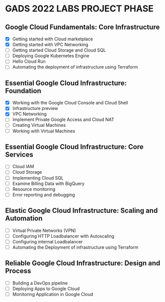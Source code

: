 # GADS 2022 LABS PROJECT PHASE
## Google Cloud Fundamentals: Core Infrastructure

- [x] Getting started with Cloud marketplace
- [x] Getting started with VPC Networking
- [ ] Getting started Cloud Storage and Cloud SQL
- [ ] Deploying Google Kubernetes Engine
- [ ] Hello Cloud Run
- [ ] Automating the deployment of infrastructure using Terraform

## Essential Google Cloud Infrastructure: Foundation
- [x] Working with the Google Cloud Console and Cloud Shell
- [x] Infrastructure preview
- [x] VPC Networking
- [ ] Implement Private Google Access and Cloud NAT
- [ ] Creating Virtual Machines
- [ ] Working with Virtual Machines

## Essential Google Cloud Infrastructure: Core Services
- [ ] Cloud IAM
- [ ] Cloud Storage 
- [ ] Implementing Cloud SQL 
- [ ] Examine Billing Data with BigQuery 
- [ ] Resource monitoring 
- [ ] Error reporting and debugging

## Elastic Google Cloud Infrastructure: Scaling and Automation
- [ ] Virtual Private Networks (VPN)
- [ ] Configuring HTTP Loadbalancer with Autoscaling
- [ ] Configuring internal Loadbalancer
- [ ] Automating the Deployment of infrastructure using Terraform

## Reliable Google Cloud Infrastructure: Design and Process
- [ ] Building a DevOps pipeline
- [ ] Deploying Apps to Google Cloud
- [ ] Monitoring Application in Google Cloud
